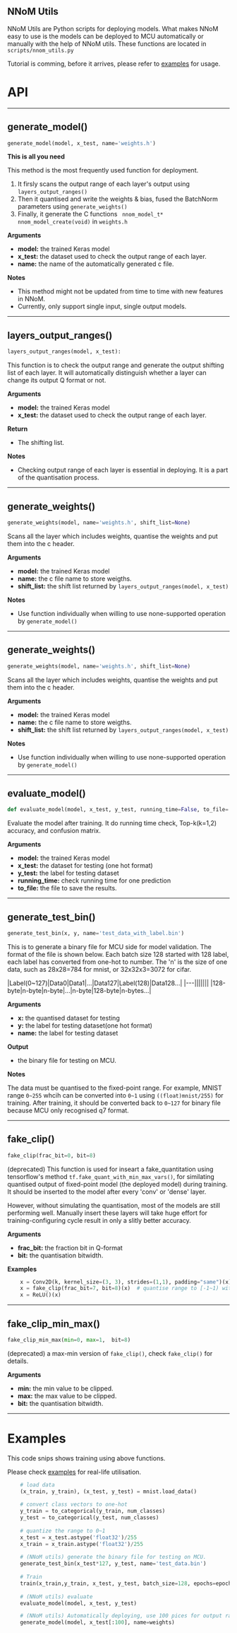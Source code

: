 
## NNoM Utils

NNoM Utils are Python scripts for deploying models. 
What makes NNoM easy to use is the models can be deployed to MCU automatically or manually with the help of NNoM utils. 
These functions are located in `scripts/nnom_utils.py`

Tutorial is comming, before it arrives, please refer to [examples](https://github.com/majianjia/nnom/tree/dev/examples) for usage.


# API 

---

## generate_model()

~~~python
generate_model(model, x_test, name='weights.h')
~~~

**This is all you need**

This method is the most frequently used function for deployment. 

1. It firsly scans the output range of each layer's output using `layers_output_ranges()`
2. Then it quantised and write the weights & bias, fused the BatchNorm parameters using `generate_weights()`
3. Finally, it generate the C functions ` nnom_model_t* nnom_model_create(void)` in `weights.h`

**Arguments**

- **model:** the trained Keras model
- **x_test:** the dataset used to check the output range of each layer.  
- **name:** the name of the automatically generated c file. 

**Notes**

- This method might not be updated from time to time with new features in NNoM. 
- Currently, only support single input, single output models. 

---

## layers_output_ranges()

~~~python
layers_output_ranges(model, x_test):
~~~

This function is to check the output range and generate the output shifting list of each layer. It will automatically distinguish whether a layer can change its output Q format or not. 

**Arguments**

- **model:** the trained Keras model
- **x_test:** the dataset used to check the output range of each layer.  

**Return**

- The shifting list. 

**Notes**

- Checking output range of each layer is essential in deploying. It is a part of the quantisation process. 

---

## generate_weights()

~~~python
generate_weights(model, name='weights.h', shift_list=None)
~~~

Scans all the layer which includes weights, quantise the weights and put them into the c header.

**Arguments**

- **model:** the trained Keras model
- **name:** the c file name to store weigths.
- **shift_list:** the shift list returned by `layers_output_ranges(model, x_test)`

**Notes**

- Use function individually when willing to use none-supported operation by `generate_model()`

---

## generate_weights()

~~~python
generate_weights(model, name='weights.h', shift_list=None)
~~~

Scans all the layer which includes weights, quantise the weights and put them into the c header.

**Arguments**

- **model:** the trained Keras model
- **name:** the c file name to store weigths.
- **shift_list:** the shift list returned by `layers_output_ranges(model, x_test)`


**Notes**

- Use function individually when willing to use none-supported operation by `generate_model()`

---

## evaluate_model()

~~~python
def evaluate_model(model, x_test, y_test, running_time=False, to_file='evaluation.txt'):
~~~

Evaluate the model after training. It do running time check, Top-k(k=1,2) accuracy, and confusion matrix. 

**Arguments**

- **model:** the trained Keras model
- **x_test:** the dataset for testing (one hot format)
- **y_test:** the label for testing dataset
- **running_time:** check running time for one prediction
- **to_file:** the file to save the results. 

---

## generate_test_bin()

~~~python
generate_test_bin(x, y, name='test_data_with_label.bin')
~~~

This is to generate a binary file for MCU side for model validation. 
The format of the file is shown below. 
Each batch size 128 started with 128 label, each label has converted from one-hot to number. 
The 'n' is the size of one data, such as 28x28=784 for mnist, or 32x32x3=3072 for cifar. 

|Label(0~127)|Data0|Data1|...|Data127|Label(128)|Data128...|
|---|||||||
|128-byte|n-byte|n-byte|...|n-byte|128-byte|n-bytes...|

**Arguments**

- **x:** the quantised dataset for testing
- **y:** the label for testing dataset(one hot format)
- **name:** the label for testing dataset

**Output**
- the binary file for testing on MCU.

**Notes**

The data must be quantised to the fixed-point range. For example, 
MNIST range `0~255` whcih can be converted into `0~1` using `((float)mnist/255)` for training. 
After training, it should be converted back to `0~127` for binary file because MCU only recognised q7 format. 


---

## fake_clip()

~~~python
fake_clip(frac_bit=0, bit=8)
~~~

(deprecated) This function is used for inseart a fake_quantitation using tensorflow's method `tf.fake_quant_with_min_max_vars()`, for similating quantised output of fixed-point model (the deployed model) during training. It should be inserted to the model after every 'conv' or 'dense' layer. 

However, without simulating the quantisation, most of the models are still performing well. Manually insert these layers will take huge effort for training-configuring cycle result in only a slitly better accuracy. 

**Arguments**

- **frac_bit:** the fraction bit in Q-format
- **bit:** the quantisation bitwidth. 

**Examples**

~~~python
    x = Conv2D(k, kernel_size=(3, 3), strides=(1,1), padding="same")(x)
	x = fake_clip(frac_bit=7, bit=8)(x)  # quantise range to [-1~1) with 256 level. 
	x = ReLU()(x)
~~~

---

## fake_clip_min_max()

~~~python
fake_clip_min_max(min=0, max=1,  bit=8)
~~~

(deprecated) a max-min version of `fake_clip()`, check `fake_clip()` for details.

**Arguments**

- **min:** the min value to be clipped.
- **max:** the max value to be clipped. 
- **bit:** the quantisation bitwidth. 

---

# Examples

This code snips shows training using above functions. 

Please check [examples](https://github.com/majianjia/nnom/tree/master/examples) for real-life utilisation. 

~~~python
	# load data
	(x_train, y_train), (x_test, y_test) = mnist.load_data()
	
	# convert class vectors to one-hot
    y_train = to_categorical(y_train, num_classes)
    y_test = to_categorical(y_test, num_classes)
	
	# quantize the range to 0~1
    x_test = x_test.astype('float32')/255
    x_train = x_train.astype('float32')/255
	
	# (NNoM utils) generate the binary file for testing on MCU. 
	generate_test_bin(x_test*127, y_test, name='test_data.bin')
	
	# Train
	train(x_train,y_train, x_test, y_test, batch_size=128, epochs=epochs)
	
	# (NNoM utils) evaluate
    evaluate_model(model, x_test, y_test)

    # (NNoM utils) Automatically deploying, use 100 pices for output range
    generate_model(model, x_test[:100], name=weights)
	
~~~











